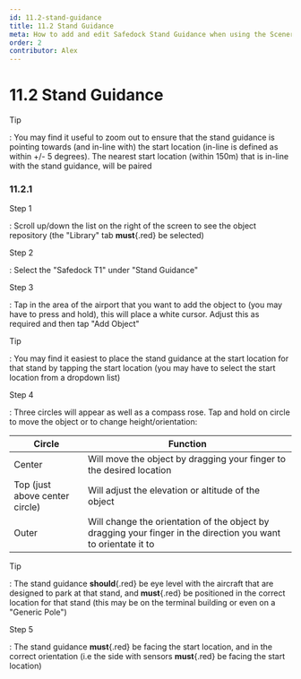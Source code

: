 ```yaml
---
id: 11.2-stand-guidance
title: 11.2 Stand Guidance
meta: How to add and edit Safedock Stand Guidance when using the Scenery Editor within Infinite Flight.
order: 2
contributor: Alex
---
```




# 11.2 Stand Guidance



Tip

: You may find it useful to zoom out to ensure that the stand guidance is pointing towards (and in-line with) the start location (in-line is defined as within +/- 5 degrees). The nearest start location (within 150m) that is in-line with the stand guidance, will be paired



### 11.2.1

Step 1

: Scroll up/down the list on the right of the screen to see the object repository (the "Library" tab **must**{.red} be selected)



Step 2

: Select the "Safedock T1" under "Stand Guidance"



Step 3

: Tap in the area of the airport that you want to add the object to (you may have to press and hold), this will place a white cursor. Adjust this as required and then tap "Add Object"



Tip

: You may find it easiest to place the stand guidance at the start location for that stand by tapping the start location (you may have to select the start location from a dropdown list)



Step 4

: Three circles will appear as well as a compass rose. Tap and hold on circle to move the object or to change height/orientation:



| Circle                         | Function                                                     |
| ------------------------------ | ------------------------------------------------------------ |
| Center                         | Will move the object by dragging your finger to the desired location |
| Top (just above center circle) | Will adjust the elevation or altitude of the object          |
| Outer                          | Will change the orientation of the object by dragging your finger in the direction you want to orientate it to |



Tip

: The stand guidance **should**{.red} be eye level with the aircraft that are designed to park at that stand, and **must**{.red} be positioned in the correct location for that stand (this may be on the terminal building or even on a "Generic Pole")



Step 5

: The stand guidance **must**{.red} be facing the start location, and in the correct orientation (i.e the side with sensors **must**{.red} be facing the start location)
